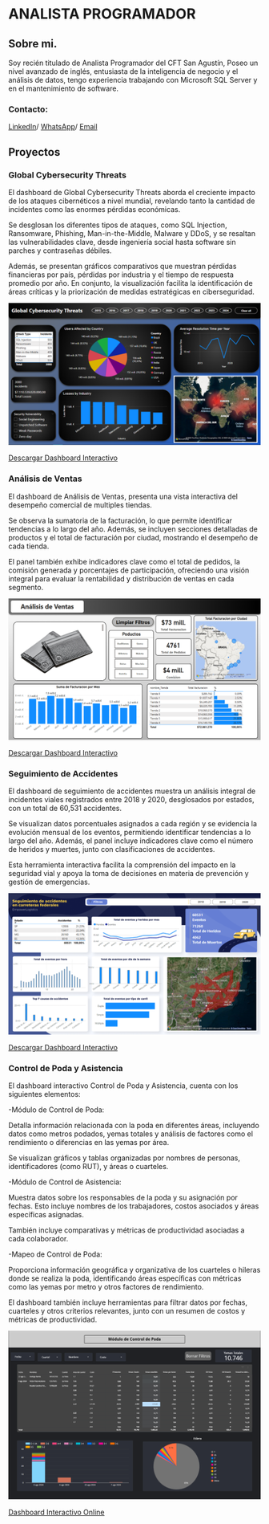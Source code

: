 # ANALISTA PROGRAMADOR

## Sobre mi.
Soy recién titulado de Analista Programador del CFT San Agustín, Poseo un nivel avanzado de inglés, entusiasta de la inteligencia de negocio y el análisis de datos, tengo experiencia trabajando con Microsoft SQL Server y en el mantenimiento de software.

### Contacto:     
[LinkedIn](https://www.linkedin.com/in/kevin-tovar-a332751a5/)/
[WhatsApp](https://wa.me/56956562735)/
[Email](https://mail.google.com/mail/?view=cm&fs=1&to=kevin.alexandrovich@gmail.com&su=Asunto%20Predeterminado&body=Mensaje%20Predeterminado)
 
## Proyectos

### Global Cybersecurity Threats

El dashboard de Global Cybersecurity Threats aborda el creciente impacto de los ataques cibernéticos a nivel mundial, revelando tanto la cantidad de incidentes como las enormes pérdidas económicas. 

Se desglosan los diferentes tipos de ataques, como SQL Injection, Ransomware, Phishing, Man-in-the-Middle, Malware y DDoS, y se resaltan las vulnerabilidades clave, desde ingeniería social hasta software sin parches y contraseñas débiles. 

Además, se presentan gráficos comparativos que muestran pérdidas financieras por país, pérdidas por industria y el tiempo de respuesta promedio por año. En conjunto, la visualización facilita la identificación de áreas críticas y la priorización de medidas estratégicas en ciberseguridad.

![Ejemplo](/assets/img/GlobalCybersecurityThreats.png)

[Descargar Dashboard Interactivo](https://drive.google.com/file/d/1lwaojRfwq-TAl4FpP0KdDXSUOfhJ7xLb/view?usp=sharing)


### Análisis de Ventas

El dashboard de Análisis de Ventas, presenta una vista interactiva del desempeño comercial de multiples tiendas. 

Se observa la sumatoria de la facturación, lo que permite identificar tendencias a lo largo del año. Además, se incluyen secciones detalladas de productos y el total de facturación por ciudad, mostrando el desempeño de cada tienda. 

El panel también exhibe indicadores clave como el total de pedidos, la comisión generada y porcentajes de participación, ofreciendo una visión integral para evaluar la rentabilidad y distribución de ventas en cada segmento.

![Ejemplo](/assets/img/AnalisisdeVentas.png)

[Descargar Dashboard Interactivo](https://drive.google.com/file/d/1DqX_7Z07T1d1N-2mN-O4RbsC52qpKWI_/view?usp=sharing)

### Seguimiento de Accidentes

El dashboard de seguimiento de accidentes muestra un análisis integral de incidentes viales registrados entre 2018 y 2020, desglosados por estados, con un total de 60,531 accidentes. 

Se visualizan datos porcentuales asignados a cada región y se evidencia la evolución mensual de los eventos, permitiendo identificar tendencias a lo largo del año. Además, el panel incluye indicadores clave como el número de heridos y muertes, junto con clasificaciones de accidentes. 

Esta herramienta interactiva facilita la comprensión del impacto en la seguridad vial y apoya la toma de decisiones en materia de prevención y gestión de emergencias.

![Ejemplo](/assets/img/SeguimientodeAccidentes.png)

[Descargar Dashboard Interactivo](https://drive.google.com/file/d/1J5i7CNL0j5ji8CPGKP8qlmw2gJdU10o-/view?usp=sharing)

### Control de Poda y Asistencia

El dashboard interactivo Control de Poda y Asistencia, cuenta con los siguientes elementos:

-Módulo de Control de Poda:

Detalla información relacionada con la poda en diferentes áreas, incluyendo datos como metros podados, yemas totales y análisis de factores como el rendimiento o diferencias en las yemas por área.

Se visualizan gráficos y tablas organizadas por nombres de personas, identificadores (como RUT), y áreas o cuarteles.

-Módulo de Control de Asistencia:

Muestra datos sobre los responsables de la poda y su asignación por fechas. Esto incluye nombres de los trabajadores, costos asociados y áreas específicas asignadas.

También incluye comparativas y métricas de productividad asociadas a cada colaborador.

-Mapeo de Control de Poda:

Proporciona información geográfica y organizativa de los cuarteles o hileras donde se realiza la poda, identificando áreas específicas con métricas como las yemas por metro y otros factores de rendimiento.

El dashboard también incluye herramientas para filtrar datos por fechas, cuarteles y otros criterios relevantes, junto con un resumen de costos y métricas de productividad.

![Ejemplo](/assets/img/PodayAsistencia.png)

[Dashboard Interactivo Online](https://lookerstudio.google.com/u/0/reporting/c2bb10bc-b712-456e-a331-78b84dc981c8/page/ZUK8D)

